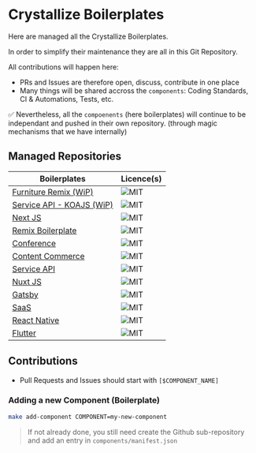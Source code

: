 # Crystallize Boilerplates

Here are managed all the Crystallize Boilerplates.

In order to simplify their maintenance they are all in this Git Repository.

All contributions will happen here:
- PRs and Issues are therefore open, discuss, contribute in one place
- Many things will be shared accross the `components`: Coding Standards, CI & Automations, Tests, etc.

✅ Nevertheless, all the `compoenents` (here boilerplates) will continue to be independant and pushed in their own repository. (through magic mechanisms that we have internally)

## Managed Repositories

| Boilerplates | Licence(s) |
| ------------ | ---------- |
| [Furniture Remix (WiP)](https://github.com/CrystallizeAPI/furniture-remix) | ![MIT] |
| [Service API - KOAJS (WiP)](https://github.com/CrystallizeAPI/service-api-koajs) | ![MIT] |
| [Next JS](https://github.com/CrystallizeAPI/crystallize-nextjs-boilerplate) | ![MIT] |
| [Remix Boilerplate](https://github.com/CrystallizeAPI/product-storytelling-examples) | ![MIT] |
| [Conference](https://github.com/CrystallizeAPI/conference-boilerplate) | ![MIT] |
| [Content Commerce](https://github.com/CrystallizeAPI/content-commerce-boilerplate) | ![MIT] |
| [Service API](https://github.com/CrystallizeAPI/service-api-boilerplate) | ![MIT] |
| [Nuxt JS](https://github.com/CrystallizeAPI/crystallize-nuxtjs-boilerplate) | ![MIT] |
| [Gatsby](https://github.com/CrystallizeAPI/crystallize-gatsby-boilerplate) | ![MIT] |
| [SaaS](https://github.com/CrystallizeAPI/crystallize-saas-boilerplate) | ![MIT] |
| [React Native](https://github.com/CrystallizeAPI/crystallize-react-native-boilerplate) | ![MIT] |
| [Flutter](https://github.com/CrystallizeAPI/crystallize-flutter-boilerplate) | ![MIT] |

## Contributions

- Pull Requests and Issues should start with `[$COMPONENT_NAME]`

### Adding a new Component (Boilerplate)

```bash
make add-component COMPONENT=my-new-component
```

> If not already done, you still need create the Github sub-repository and add an entry in `components/manifest.json`


[MIT]: https://img.shields.io/badge/license-MIT-green?style=flat-square&labelColor=black
